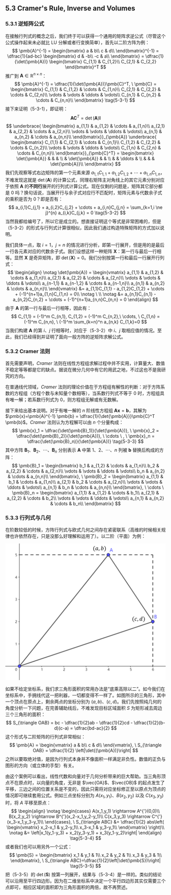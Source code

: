 ## 5.3 Cramer's Rule, Inverse and Volumes
### 5.3.1 逆矩阵公式
在接触行列式的概念之后，我们终于可以获得一个通用的矩阵求逆公式（尽管这个公式操作起来未必就比 LU 分解或者行变换简单），首先以二阶方阵为例：
$$
    \pmb{A}^{-1} = 
    \begin{bmatrix}
        a & b\\ c & d\\
    \end{bmatrix}^{-1} = \dfrac{1}{ad-bc}
    \begin{bmatrix}
        d & -b\\ -c & a\\
    \end{bmatrix} = \dfrac{1}{\det(\pmb{A})}
    \begin{bmatrix}
        C_{1,1} & C_{1,2}\\ C_{2,1} & C_{2,2}
    \end{bmatrix}^T
$$
推广到 $\pmb{A} \in \mathbb{R}^{n \times n}$：
$$
    \pmb{A}^{-1} = \dfrac{1}{\det(\pmb{A})}\pmb{C}^T, \ \pmb{C} = 
    \begin{bmatrix}
        C_{1,1} & C_{1,2} & \cdots & C_{1,n}\\
        C_{2,1} & C_{2,2} & \cdots & C_{2,n}\\
        \vdots & \vdots & \ddots & \vdots\\
        C_{n,1} & C_{n,2} & \cdots & C_{n,n}\\
    \end{bmatrix}
    \tag{5-3-1}
$$
接下来证明（5-3-1），即证明：
$$
    \pmb{A}\pmb{C}^T = \det(\pmb{A}) \pmb{I}
$$
$$
    \underbrace{
        \begin{bmatrix}
            a_{1,1} & a_{1,2} & \cdots & a_{1,n}\\
            a_{2,1} & a_{2,2} & \cdots & a_{2,n}\\
            \vdots & \vdots & \ddots & \vdots\\
            a_{n,1} & a_{n,2} & \cdots & a_{n,n}\\
        \end{bmatrix}}_{\pmb{A}}
    \underbrace{
        \begin{bmatrix}
            C_{1,1} & C_{2,1} & \cdots & C_{n,1}\\
            C_{1,2} & C_{2,2} & \cdots & C_{n,2}\\
            \vdots & \vdots & \ddots & \vdots\\
            C_{1,n} & C_{2,n} & \cdots & C_{n,n}\\
        \end{bmatrix}}_{\pmb{C}^T} = 
    \begin{bmatrix}
        \det{\pmb{A}} & & & \\
        & \det{\pmb{A}} & & \\
        & & \ddots & \\
        & & & \det{\pmb{A}}\\
    \end{bmatrix}
$$
我们先观察等式右边矩阵的第一个元素来源 $a_{1,1}C_{1,1} + a_{1,2}C_{1,2} + \cdots + a_{1,n}C_{1,n}$，不难发现这就是 $\det(\pmb{A})$ 的计算公式，同理右矩阵主对角线上的其它元素分别对应于依照 $\pmb{A}$ 的**不同行**展开的行列式计算公式。现在仅剩的问题是，矩阵其它部分都是 0 吗？换句话说，当展开行与余子式对应行不匹配时，矩阵元素与代数余子式的乘积是否为 0？即是否有：
$$
    a_{i,1}C_{j,1} + a_{i,2}C_{j,2} + \cdots + a_{i,n}C_{j,n} = \sum_{k=1,i \ne j}^{n} a_{i,k}C_{j,k} = 0
    \tag{5-3-2}
$$
当然我都给编号了，所以它是成立的。想直接证明这个等式是非常困难的，但是（5-3-2）的形式与行列式计算很相似，因此我们通过构造特殊矩阵的方式加以说明。

我们具体一点，取 $i=1$，$j=n$ 的情况进行分析，即第一行展开，但是用的是最后一行各元素对应的代数余子式。我们设想这样一种矩阵 $\pmb{X}$：第一行与最后一行相等。显然 $\pmb{X}$ 是奇异矩阵，即 $\det(\pmb{X})=0$。我们分别按第一行和最后一行展开行列式：
$$
    \begin{align}
    \notag \det(\pmb{A}) =
    \begin{vmatrix}
        a_{1,1} & a_{1,2} & \cdots & a_{1,n}\\
        a_{2,1} & a_{2,2} & \cdots & a_{2,n}\\
        \vdots & \vdots & \ddots & \vdots\\
        a_{n-1,1} & a_{n-1,2} & \cdots & a_{n-1,n}\\
        a_{n,1} & a_{n,2} & \cdots & a_{n,n}\\
    \end{vmatrix} &= a_{1,1}C_{1,1} - a_{1,2}C_{1,2} + \cdots + (-1)^{n+1}a_{1,n}C_{1,n} = 0\\
    \notag \ \\
    \notag &= a_{n,1}C_{n,1} - a_{n,2}C_{n,2} + \cdots + (-1)^{n+1}a_{n,n}C_{n,n} = 0
    \end{align}
$$
由于 $\pmb{A}$ 的第一行与最后一行相等，因此有：
$$
    C_{1,1} = (-1)^m C_{n,1}, C_{1,2} = (-1)^m C_{n,2},\ \cdots, \ C_{1,n} = (-1)^m C_{n,n}, \ (-1)^m \sum_{k=n}^n a_{n,k} C_{1,k}=0
$$
当我们构建 $\pmb{A}$ 的第 $i$、$j$ 行相等时，对应于（5-3-2）中 $i$、$j$ 取相应值的情况。至此，我们已经得到并证明了面向一般方阵的逆矩阵求解公式。

### 5.3.2 Cramer 法则
首先需要声明，*Cramer* 法则在线性方程组求解过程中并不实用，计算量大、数值不稳定等等都是它的缺点。据说在微分几何中有它的用武之地，不过这也不是我研究的方向。

在普通线代领域，*Cramer* 法则的理论价值在于方程组有解性的判断：对于方阵系数的方程组（方程个数与未知量个数相等），当系数行列式不等于 0 时，方程组具有唯一解；若系数行列式为 0，则方程组无解或有无数解。

接下来给出基本说明。对于有唯一解的 $n$ 阶线性方程组 $\pmb{Ax}=\pmb{b}$，其解为 $\pmb{x}=\pmb{A}^{-1} \pmb{b} = \dfrac{1}{\det{\pmb{A}}}\pmb{C}^T \pmb{b}$。*Cramer* 法则认为方程解可以由 $n$ 个分量构成：
$$
    \pmb{x}_1 = \dfrac{\det(\pmb{B}_1)}{\det(\pmb{A})}, \ \pmb{x}_2 = \dfrac{\det(\pmb{B}_2)}{\det(\pmb{A})}, \ \cdots \ , \ \pmb{x}_n = \dfrac{\det(\pmb{B}_n)}{\det(\pmb{A})}
    \tag{5-3-3}
$$
其中方阵 $\pmb{B}_1$、$\pmb{B}_2$、$\cdots$、$\pmb{B}_n$ 分别表示 $\pmb{A}$ 中第 $1$、$2$、$\cdots$、$n$ 列被 $\pmb{b}$ 替换后构成的方阵：
$$
    \pmb{B}_1 = 
    \begin{bmatrix}
        b_1 & a_{1,2} & \cdots & a_{1,n}\\
        b_2 & a_{2,2} & \cdots & a_{2,n}\\
        \vdots & \vdots & \ddots & \vdots\\
        b_n & a_{n,2} & \cdots & a_{n,n}\\
    \end{bmatrix}, \ \pmb{B}_2 = 
    \begin{bmatrix}
        a_{1,1} & b_1 & \cdots & a_{1,n}\\
        a_{2,1} & b_2 & \cdots & a_{2,n}\\
        \vdots & \vdots & \ddots & \vdots\\
        a_{n,1} & b_n & \cdots & a_{n,n}\\
    \end{bmatrix}, \ \cdots \ \pmb{B}_n = 
    \begin{bmatrix}
        a_{1,1} & a_{1,2} & \cdots & b_1\\
        a_{2,1} & a_{2,2} & \cdots & b_2\\
        \vdots & \vdots & \ddots & \vdots\\
        a_{n,1} & a_{n,2} & \cdots & b_n\\
    \end{bmatrix}
$$

### 5.3.3 行列式与几何
在阶数较低的时候，方阵行列式与欧式几何之间存在紧密联系（高维的时候相关规律也许依然存在，只是没那么好理解和运用了）。以二阶（平面）为例：

![三角形面积示意图](/figures/triangle.png)

如果不给定坐标系，我们求三角形面积的常用办法是“底乘高除以二”。如今我们在坐标系中，手拥线代这一把利器，一切都变得不一样了。如图所示的三角形，其中一个顶点在原点上，剩余两点的坐标分别为 $(a,b)$、$(c,d)$。我们先按照纯几何的角度分析一下问题，在完善辅助线后，不难发现目标区域面积 $S$ 为矩形减去周边三个三角形的面积：
$$
    S_{\triangle OAB} = bc - \dfrac{1}{2}ab - \dfrac{1}{2}cd - \dfrac{1}{2}(b-d)(c-a) = \dfrac{bd-ac}{2}
$$ 
这个形式与二阶矩阵的行列式非常相似：
$$
    \pmb{A} = 
    \begin{vmatrix}
        a & b\\ c & d\\
    \end{vmatrix}, \ S_{\triangle OAB} = \dfrac{1}{2} \left|\det{(\pmb{A})}\right|
$$
之所以要取绝对值，是因为行列式本身并不像面积一样满足非负性。数值的正负与图形的方向（或立体的手型）有关。

由这个案例可以看出，线性代数和向量对于几何分析带来的巨大帮助。当三角形顶点不在原点时，以向量的角度，无非是 $\vec{OA}$、$\vec{OB}$ 的起点发生了平移，三边之间的位置关系是不变的，因此只需将对应坐标修正至以原点为顶点的情况即可继续套用公式。例如三点坐标分别为 $A(x_1,y_1)$、$B(x_2,y_2)$ 以及 $C(x_3,y_3)$ 时，将 $A$ 平移至原点：
$$
    \begin{align}
        \notag
        \begin{cases}
            A(x_1,y_1) \rightarrow A^{'}(0,0)\\
            B(x_2,y_2) \rightarrow B^{'}(x_2-x_1,y_2-y_1)\\
            C(x_3,y_3) \rightarrow C^{'}(x_3-x_1,y_3-y_1)\\
        \end{cases}, \ S_{\triangle ABC} &= \dfrac{1}{2}
        abs\left(
            \begin{vmatrix}
                x_2-x_1 & y_2-y_1\\
                x_3-x_1 & y_3-y_1\\
            \end{vmatrix}
        \right)\\
        \notag &= \left|x_1(y_1-y_3) + x_2(y_3-y_1) + x_3(y_1-y_2)\right|
    \end{align}
    \tag{5-3-4}
$$
或者我们也可以用另外一个公式：
$$
    \pmb{S} = 
    \begin{bmatrix}
        x_1 & y_1 & 1\\
        x_2 & y_2 & 1\\
        x_3 & y_3 & 1\\
    \end{bmatrix}, \ S_{\triangle ABC}=\dfrac{1}{2}\left|\det(\pmb{S})\right|
    \tag{5-3-5}
$$
把（5-3-5）的 $\det(\pmb{S})$ 按第一列展开，结果与（5-3-4）是一样的。类似的结论可以沿用至平行四边形。因为在二维坐标系中决定一个平行四边形其实仅需要三个点即可，相应区域的面积即为三角形面积的两倍，故不再赘述。